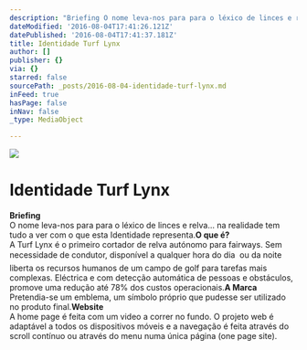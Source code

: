 ```yaml
---
description: "Briefing O nome leva-nos para para o léxico de linces e relva... na realidade tem tudo a ver com o que esta Identidade representa.O que é? A Turf Lynx é o primeiro cortador de relva autónomo para fairways. Sem necessidade de condutor, disponível a qualquer hora do dia \x96 ou da noite liberta os recursos humanos de um campo de golf para tarefas mais complexas. Eléctrica e com detecção automática de pessoas e obstáculos, promove uma redução até 78% dos custos operacionais.A Marca Pretendia-se um emblema, um símbolo próprio que pudesse ser utilizado no produto final.Website A home page é feita com um video a correr no fundo. O projeto web é adaptável a todos os dispositivos móveis e a navegação é feita através do scroll contínuo ou através do menu numa única página (one page site)."
dateModified: '2016-08-04T17:41:26.121Z'
datePublished: '2016-08-04T17:41:37.181Z'
title: Identidade Turf Lynx
author: []
publisher: {}
via: {}
starred: false
sourcePath: _posts/2016-08-04-identidade-turf-lynx.md
inFeed: true
hasPage: false
inNav: false
_type: MediaObject

---
```

![](https://the-grid-user-content.s3-us-west-2.amazonaws.com/b21a6f06-fee0-4014-85cb-29feccc36dd5.jpg)

# Identidade Turf Lynx

**Briefing**  
O nome leva-nos para para o léxico de linces e relva... na realidade tem tudo a ver com o que esta Identidade representa.**O que é?**  
A Turf Lynx é o primeiro cortador de relva autónomo para fairways. Sem necessidade de condutor, disponível a qualquer hora do dia  ou da noite liberta os recursos humanos de um campo de golf para tarefas mais complexas. Eléctrica e com detecção automática de pessoas e obstáculos, promove uma redução até 78% dos custos operacionais.**A Marca**  
Pretendia-se um emblema, um símbolo próprio que pudesse ser utilizado no produto final.**Website**  
A home page é feita com um video a correr no fundo. O projeto web é adaptável a todos os dispositivos móveis e a navegação é feita através do scroll contínuo ou através do menu numa única página (one page site).